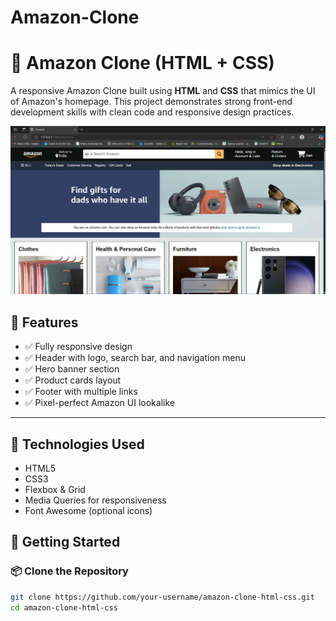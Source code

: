 # Amazon-Clone
# 🛒 Amazon Clone (HTML + CSS)

A responsive Amazon Clone built using **HTML** and **CSS** that mimics the UI of Amazon's homepage. This project demonstrates strong front-end development skills with clean code and responsive design practices.

![Amazon Clone Screenshot](ss1.png)

## 🚀 Features

- ✅ Fully responsive design
- ✅ Header with logo, search bar, and navigation menu
- ✅ Hero banner section
- ✅ Product cards layout
- ✅ Footer with multiple links
- ✅ Pixel-perfect Amazon UI lookalike

---

## 🧰 Technologies Used

- HTML5
- CSS3
- Flexbox & Grid
- Media Queries for responsiveness
- Font Awesome (optional icons)

## 🏁 Getting Started

### 📦 Clone the Repository
```bash
git clone https://github.com/your-username/amazon-clone-html-css.git
cd amazon-clone-html-css
